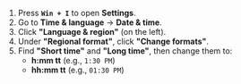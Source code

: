 1. Press **`Win + I`** to open **Settings**.  
2. Go to **Time & language** → **Date & time**.  
3. Click **"Language & region"** (on the left).  
4. Under **"Regional format"**, click **"Change formats"**.  
5. Find **"Short time"** and **"Long time"**, then change them to:  
   - **h:mm tt** (e.g., `1:30 PM`)  
   - **hh:mm tt** (e.g., `01:30 PM`)  